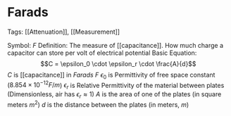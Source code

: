# Farads
Tags: [[Attenuation]], [[Measurement]]

Symbol: $F$
Definition: The measure of [[capacitance]]. How much charge a capacitor can store per volt of electrical potential
Basic Equation:
$$C = \epsilon_0 \cdot \epsilon_r \cdot \frac{A}{d}$$
$C$ is [[capacitance]] in *Farads* $F$
$\epsilon_0$ is Permittivity of free space constant ($8.854 \times 10^{-12} F/m$)
$\epsilon_r$ is Relative Permittivity of the material between plates (Dimensionless, air has $\epsilon_r ≈ 1$)
$A$ is the area of one of the plates (in square meters $m^2$)
$d$ is the distance between the plates (in meters, $m$)


